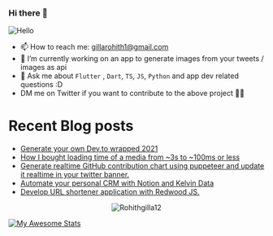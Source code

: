 ### Hi there 👋

![Hello](https://i.giphy.com/media/fTI9mBoWLef8k/giphy.gif)

- 📫 How to reach me: [gillarohith1@gmail.com](mailto:gillarohith1@gmail.com)
- 🔭 I’m currently working on an app to generate images from your tweets / images as api
- 💬 Ask me about `Flutter` , `Dart`, `TS`, `JS`, `Python` and app dev related questions :D
- DM me on Twitter if you want to contribute to the above project 

# Recent Blog posts
<!-- BLOG-POST-LIST:START -->
- [Generate your own Dev.to wrapped 2021](https://dev.to/gillarohith/generate-your-own-devto-wrapped-2021-3g9m)
- [How I bought loading time of a media from ~3s to  ~100ms or less](https://dev.to/gillarohith/how-i-bought-loading-time-of-a-media-from-3s-to-100ms-or-less-3m2e)
- [Generate realtime GitHub contribution chart using puppeteer and update it realtime in your twitter banner.](https://dev.to/gillarohith/generate-realtime-github-contribution-chart-using-puppeteer-and-update-it-realtime-in-your-twitter-banner-3l32)
- [Automate your personal CRM with Notion and Kelvin Data](https://dev.to/gillarohith/automate-your-personal-crm-with-notion-and-kelvin-data-ono)
- [Develop URL shortener application with Redwood JS.](https://dev.to/gillarohith/develop-url-shortener-application-with-redwood-js-3cf7)
<!-- BLOG-POST-LIST:END -->


<p align="center">
<img src="https://github-readme-streak-stats.herokuapp.com/?user=Rohithgilla12&theme=dark" alt="Rohithgilla12" />
</p>

[![My Awesome Stats](https://awesome-github-stats.azurewebsites.net/user-stats/Rohithgilla12?cardType=level&theme=github-dark)](https://git.io/awesome-stats-card)

<!--
![Views](https://relaxed-joliot-41cdfa.netlify.app/.netlify/functions/counter?id=39)
-->

<!--
**Rohithgilla12/Rohithgilla12** is a ✨ _special_ ✨ repository because its `README.md` (this file) appears on your GitHub profile.

Here are some ideas to get you started:

- 🔭 I’m currently working on ...
- 🌱 I’m currently learning ...
- 👯 I’m looking to collaborate on ...
- 🤔 I’m looking for help with ...
- 💬 Ask me about ...
- 📫 How to reach me: ...
- 😄 Pronouns: ...
- ⚡ Fun fact: ...
-->
